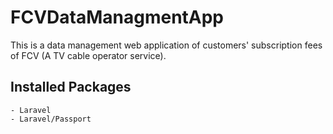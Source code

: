 # FCVDataManagmentApp
This is a data management web application of customers' subscription fees of FCV (A TV cable operator service).
## Installed Packages
    - Laravel
    - Laravel/Passport